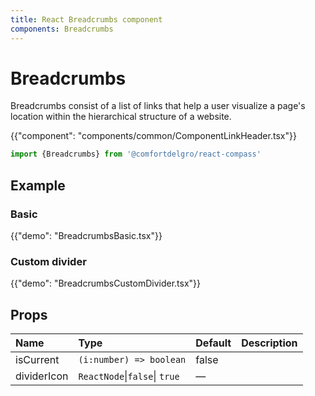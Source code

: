 ```yaml
---
title: React Breadcrumbs component
components: Breadcrumbs
---
```


# Breadcrumbs

<p class="description">Breadcrumbs consist of a list of links that help a user visualize a page's location within the hierarchical structure of a website.</p>

{{"component": "components/common/ComponentLinkHeader.tsx"}}

```jsx
import {Breadcrumbs} from '@comfortdelgro/react-compass'
```


## Example

### Basic

{{"demo": "BreadcrumbsBasic.tsx"}}

### Custom divider

{{"demo": "BreadcrumbsCustomDivider.tsx"}}

## Props

| Name        | Type                          | Default | Description |
| :---------- | :---------------------------- | :------ | :---------- |
| isCurrent   | `(i:number) => boolean`       | false   |             |
| dividerIcon | `ReactNode`\|`false`\| `true` | —       |             |
